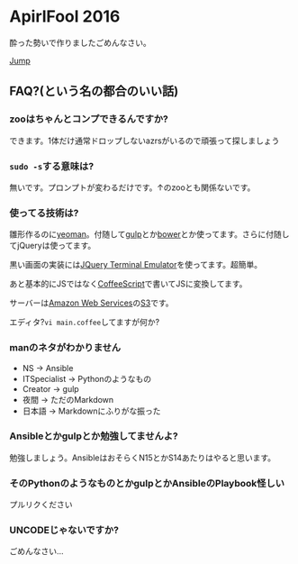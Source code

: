 ApirlFool 2016
=================

酔った勢いで作りましたごめんなさい。

[Jump](http://20160401.it-college.ac.jp)

FAQ?(という名の都合のいい話)
-----------------

### zooはちゃんとコンプできるんですか?

できます。1体だけ通常ドロップしないazrsがいるので頑張って探しましょう

### `sudo -s`する意味は?

無いです。プロンプトが変わるだけです。↑のzooとも関係ないです。

### 使ってる技術は?

雛形作るのに[yeoman](http://yeoman.io/)。付随して[gulp](http://gulpjs.com/)とか[bower](http://bower.io/)とか使ってます。さらに付随してjQueryは使ってます。

黒い画面の実装には[JQuery Terminal Emulator](http://terminal.jcubic.pl/)を使ってます。超簡単。

あと基本的にJSではなく[CoffeeScript](http://coffeescript.org/)で書いてJSに変換してます。

サーバーは[Amazon Web Services](https://aws.amazon.com/jp/)の[S3](https://aws.amazon.com/jp/s3/)です。

エディタ?`vi main.coffee`してますが何か?

### manのネタがわかりません

* NS →  Ansible
* ITSpecialist → Pythonのようなもの
* Creator →  gulp
* 夜間 → ただのMarkdown
* 日本語 → Markdownにふりがな振った

### Ansibleとかgulpとか勉強してませんよ?

勉強しましょう。AnsibleはおそらくN15とかS14あたりはやると思います。

### そのPythonのようなものとかgulpとかAnsibleのPlaybook怪しい

プルリクください

### UNCODEじゃないですか?

ごめんなさい…
